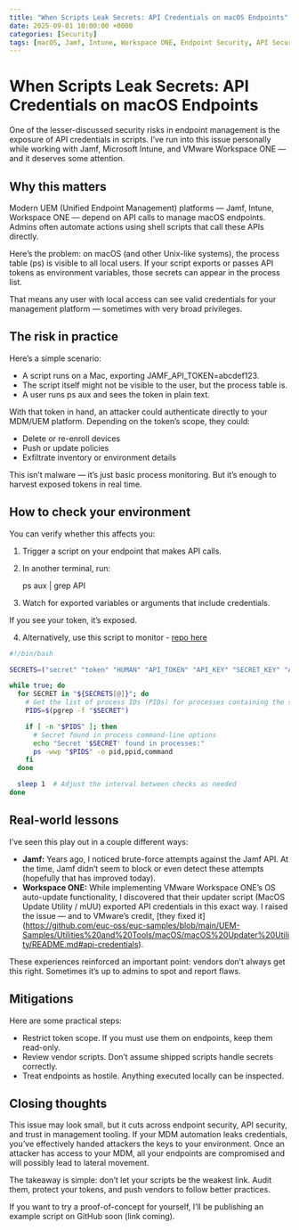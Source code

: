```yaml
---
title: "When Scripts Leak Secrets: API Credentials on macOS Endpoints"
date: 2025-09-01 10:00:00 +0000
categories: [Security]
tags: [macOS, Jamf, Intune, Workspace ONE, Endpoint Security, API Security, UEM]
---
```


# When Scripts Leak Secrets: API Credentials on macOS Endpoints

One of the lesser-discussed security risks in endpoint management is the exposure of API credentials in scripts. I’ve run into this issue personally while working with Jamf, Microsoft Intune, and VMware Workspace ONE — and it deserves some attention.

## Why this matters

Modern UEM (Unified Endpoint Management) platforms — Jamf, Intune, Workspace ONE — depend on API calls to manage macOS endpoints. Admins often automate actions using shell scripts that call these APIs directly.

Here’s the problem: on macOS (and other Unix-like systems), the process table (ps) is visible to all local users. If your script exports or passes API tokens as environment variables, those secrets can appear in the process list.  

That means any user with local access can see valid credentials for your management platform — sometimes with very broad privileges.

## The risk in practice

Here’s a simple scenario:

- A script runs on a Mac, exporting JAMF_API_TOKEN=abcdef123.  
- The script itself might not be visible to the user, but the process table is.  
- A user runs ps aux and sees the token in plain text.  

With that token in hand, an attacker could authenticate directly to your MDM/UEM platform. Depending on the token’s scope, they could:

- Delete or re-enroll devices  
- Push or update policies  
- Exfiltrate inventory or environment details  

This isn’t malware — it’s just basic process monitoring. But it’s enough to harvest exposed tokens in real time.

## How to check your environment

You can verify whether this affects you:

1. Trigger a script on your endpoint that makes API calls.  
2. In another terminal, run:  

   ps aux | grep API  

3. Watch for exported variables or arguments that include credentials.  

If you see your token, it’s exposed.

4. Alternatively, use this script to monitor - [repo here](https://github.com/slipperynick/endpoint-secrets-poc)
```bash
#!/bin/bash

SECRETS=("secret" "token" "HUMAN" "API_TOKEN" "API_KEY" "SECRET_KEY" "ACCESS_TOKEN" "AUTH_TOKEN" "API_SECRET" "PASSWORD" "azureBlobToken" "clientSecret")  # Replace with your desired secrets

while true; do
  for SECRET in "${SECRETS[@]}"; do
    # Get the list of process IDs (PIDs) for processes containing the secret
    PIDS=$(pgrep -f "$SECRET")

    if [ -n "$PIDS" ]; then
      # Secret found in process command-line options
      echo "Secret '$SECRET' found in processes:"
      ps -wwp "$PIDS" -o pid,ppid,command
    fi
  done

  sleep 1  # Adjust the interval between checks as needed
done

```

## Real-world lessons

I’ve seen this play out in a couple different ways:

- **Jamf:** Years ago, I noticed brute-force attempts against the Jamf API. At the time, Jamf didn’t seem to block or even detect these attempts (hopefully that has improved today).  
- **Workspace ONE:** While implementing VMware Workspace ONE’s OS auto-update functionality, I discovered that their updater script (MacOS Update Utility / mUU) exported API credentials in this exact way. I raised the issue — and to VMware’s credit, [they fixed it] (https://github.com/euc-oss/euc-samples/blob/main/UEM-Samples/Utilities%20and%20Tools/macOS/macOS%20Updater%20Utility/README.md#api-credentials).  

These experiences reinforced an important point: vendors don’t always get this right. Sometimes it’s up to admins to spot and report flaws.

## Mitigations

Here are some practical steps:

- Restrict token scope. If you must use them on endpoints, keep them read-only.  
- Review vendor scripts. Don’t assume shipped scripts handle secrets correctly.  
- Treat endpoints as hostile. Anything executed locally can be inspected.  

## Closing thoughts

This issue may look small, but it cuts across endpoint security, API security, and trust in management tooling. If your MDM automation leaks credentials, you’ve effectively handed attackers the keys to your environment. Once an attacker has access to your MDM, all your endpoints are compromised and will possibly lead to lateral movement.

The takeaway is simple: don’t let your scripts be the weakest link. Audit them, protect your tokens, and push vendors to follow better practices.  

If you want to try a proof-of-concept for yourself, I’ll be publishing an example script on GitHub soon (link coming).